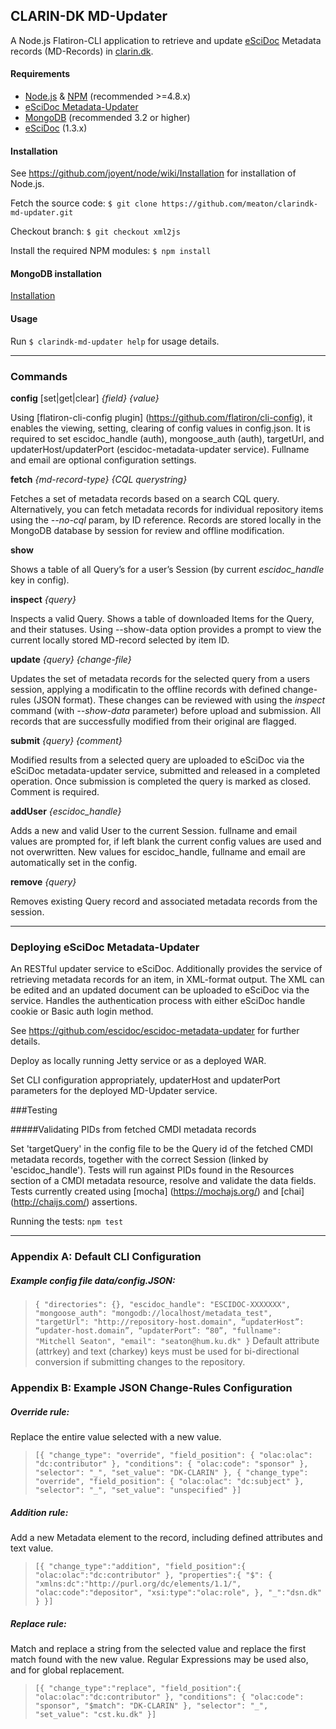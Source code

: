 ## CLARIN-DK MD-Updater

A Node.js Flatiron-CLI application to retrieve and update [eSciDoc](http://www.escidoc.org) Metadata records (MD-Records) in [clarin.dk](http://www.clarin.dk).

#### Requirements
* [Node.js](http://nodejs.org/) & [NPM](http://npmjs.org/) (recommended >=4.8.x)
* [eSciDoc Metadata-Updater](https://github.com/escidoc/escidoc-metadata-updater)
* [MongoDB](http://www.mongodb.org/) (recommended 3.2 or higher)
* [eSciDoc](http://www.escidoc.org) (1.3.x)

#### Installation
See https://github.com/joyent/node/wiki/Installation for installation of Node.js.

Fetch the source code:
``$ git clone https://github.com/meaton/clarindk-md-updater.git``

Checkout branch:
``$ git checkout xml2js``

Install the required NPM modules:
``$ npm install``

#### MongoDB installation
[Installation](http://docs.mongodb.org/manual/installation/)

#### Usage
Run ``$ clarindk-md-updater help`` for usage details.

- - -

### Commands

**config** [set|get|clear] *{field} {value}*

Using [flatiron-cli-config plugin] (https://github.com/flatiron/cli-config), it enables the viewing, setting, clearing of config values in config.json. It is required to set escidoc_handle (auth), mongoose_auth (auth), targetUrl, and updaterHost/updaterPort (escidoc-metadata-updater service). Fullname and email are optional configuration settings.

**fetch** *{md-record-type} {CQL querystring}*

Fetches a set of metadata records based on a search CQL query. Alternatively, you can fetch metadata records for individual repository items using the *--no-cql* param, by ID reference. Records are stored locally in the MongoDB database by session for review and offline modification.

**show**

Shows a table of all Query’s for a user’s Session (by current *escidoc_handle* key in config).

**inspect** *{query}*

Inspects a valid Query. Shows a table of downloaded Items for the Query, and their statuses. Using --show-data option provides a prompt to view the current locally stored MD-record selected by item ID.

**update** *{query} {change-file}*

Updates the set of metadata records for the selected query from a users session, applying a modificatin to the offline records with defined change-rules (JSON format). These changes can be reviewed with using the *inspect* command (with *--show-data* parameter) before upload and submission. All records that are successfully modified from their original are flagged.

**submit** *{query} {comment}*

Modified results from a selected query are uploaded to eSciDoc via the eSciDoc metadata-updater service, submitted and released in a completed operation.
Once submission is completed the query is marked as closed. Comment is required.

**addUser** *{escidoc_handle}*

Adds a new and valid User to the current Session. fullname and email values are prompted for, if left blank the current config values are used and not overwritten. New values for escidoc_handle, fullname and email are automatically set in the config.

**remove** *{query}*

Removes existing Query record and associated metadata records from the session.

- - -

### Deploying eSciDoc Metadata-Updater

An RESTful updater service to eSciDoc. Additionally provides the service of retrieving metadata records for an item, in XML-format output. The XML can be edited and an updated document can be uploaded to eSciDoc via the service. Handles the authentication process with either eSciDoc handle cookie or Basic auth login method.

See https://github.com/escidoc/escidoc-metadata-updater for further details.

Deploy as locally running Jetty service or as a deployed WAR.

Set CLI configuration appropriately, updaterHost and updaterPort parameters for the deployed MD-Updater service.

###Testing

#####Validating PIDs from fetched CMDI metadata records

Set 'targetQuery' in the config file to be the Query id of the fetched CMDI metadata records, together with the correct Session (linked by 'escidoc_handle'). Tests will run against PIDs found in the Resources section of a CMDI metadata resource, resolve and validate the data fields. Tests currently created using [mocha] (https://mochajs.org/) and [chai] (http://chaijs.com/) assertions.

Running the tests:
``npm test``

- - -

### Appendix A: Default CLI Configuration

##### Example config file data/config.JSON:
>``
{
  "directories": {},
  "escidoc_handle": "ESCIDOC-XXXXXXX",
  "mongoose_auth": "mongodb://localhost/metadata_test",
  "targetUrl": "http://repository-host.domain",
  “updaterHost”: “updater-host.domain”,
  “updaterPort”: “80”,
  "fullname": "Mitchell Seaton",
  "email": "seaton@hum.ku.dk"
}
``
Default attribute (attrkey) and text (charkey) keys must be used for bi-directional conversion if submitting changes to the repository. 

### Appendix B: Example JSON Change-Rules Configuration

##### Override rule:
Replace the entire value selected with a new value.
>``
[{
  "change_type": "override",
  "field_position": { "olac:olac": "dc:contributor" },
  "conditions": { "olac:code": "sponsor" },
  "selector": "_",
  "set_value": "DK-CLARIN"
},
{
  "change_type": "override",
  "field_position": { "olac:olac": "dc:subject" },
  "selector": "_",
  "set_value": "unspecified"
}]
``

##### Addition rule:
Add a new Metadata element to the record, including defined attributes and text value.
>``
[{
  "change_type":"addition",
  "field_position":{
     "olac:olac":"dc:contributor"
  },
  "properties":{
     "$": {
        "xmlns:dc":"http://purl.org/dc/elements/1.1/",
        "olac:code":"depositor",
        "xsi:type":"olac:role",
     },
     "_":"dsn.dk"
  }
}]
``

##### Replace rule:
Match and replace a string from the selected value and replace the first match found with the new value. Regular Expressions may be used also, and for global replacement.

>``
[{
  "change_type":"replace",
  "field_position":{
     "olac:olac":"dc:contributor"
  },
  "conditions": {
     "olac:code": "sponsor",
     "$match": "DK-CLARIN"
  },
  "selector": "_",
  "set_value": "cst.ku.dk"
}]
``
